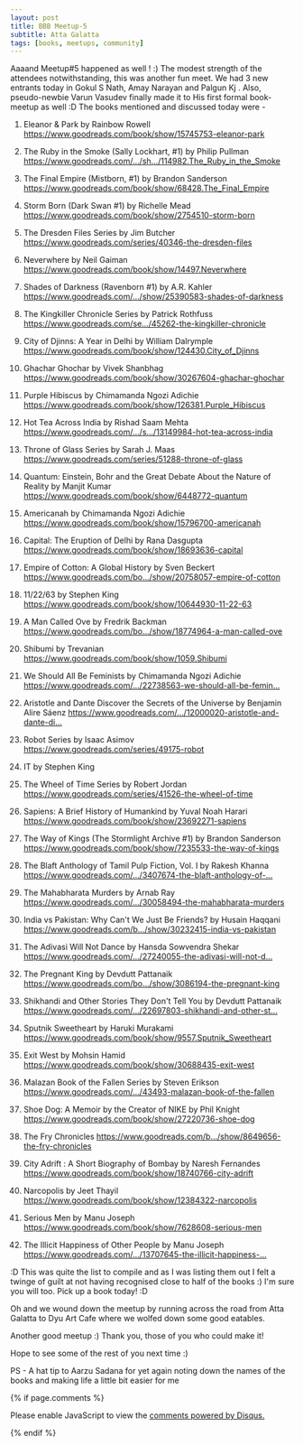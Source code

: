 ```yaml
---
layout: post
title: BBB Meetup-5
subtitle: Atta Galatta
tags: [books, meetups, community]
---
```


Aaaand Meetup#5 happened as well ! :) The modest strength of the attendees notwithstanding, this was another fun meet. We had 3 new entrants today in Gokul S Nath, Amay Narayan and Palgun Kj . Also, pseudo-newbie Varun Vasudev finally made it to His first formal book-meetup as well :D 
The books mentioned and discussed today were -

1) Eleanor & Park by Rainbow Rowell
https://www.goodreads.com/book/show/15745753-eleanor-park

2) The Ruby in the Smoke (Sally Lockhart, #1) by Philip Pullman
https://www.goodreads.com/…/sh…/114982.The_Ruby_in_the_Smoke

3) The Final Empire (Mistborn, #1) by Brandon Sanderson 
https://www.goodreads.com/book/show/68428.The_Final_Empire

4) Storm Born (Dark Swan #1) by Richelle Mead
https://www.goodreads.com/book/show/2754510-storm-born

5) The Dresden Files Series by Jim Butcher
https://www.goodreads.com/series/40346-the-dresden-files

6) Neverwhere by Neil Gaiman 
https://www.goodreads.com/book/show/14497.Neverwhere

7) Shades of Darkness (Ravenborn #1) by A.R. Kahler
https://www.goodreads.com/…/show/25390583-shades-of-darkness

8) The Kingkiller Chronicle Series by Patrick Rothfuss
https://www.goodreads.com/se…/45262-the-kingkiller-chronicle

9) City of Djinns: A Year in Delhi by William Dalrymple
https://www.goodreads.com/book/show/124430.City_of_Djinns

10) Ghachar Ghochar by Vivek Shanbhag
https://www.goodreads.com/book/show/30267604-ghachar-ghochar

11) Purple Hibiscus by Chimamanda Ngozi Adichie 
https://www.goodreads.com/book/show/126381.Purple_Hibiscus

12) Hot Tea Across India by Rishad Saam Mehta 
https://www.goodreads.com/…/s…/13149984-hot-tea-across-india

13) Throne of Glass Series by Sarah J. Maas 
https://www.goodreads.com/series/51288-throne-of-glass

14) Quantum: Einstein, Bohr and the Great Debate About the Nature of Reality by Manjit Kumar 
https://www.goodreads.com/book/show/6448772-quantum

15) Americanah by Chimamanda Ngozi Adichie
https://www.goodreads.com/book/show/15796700-americanah

16) Capital: The Eruption of Delhi by Rana Dasgupta
https://www.goodreads.com/book/show/18693636-capital

17) Empire of Cotton: A Global History by Sven Beckert 
https://www.goodreads.com/bo…/show/20758057-empire-of-cotton

18) 11/22/63 by Stephen King 
https://www.goodreads.com/book/show/10644930-11-22-63

19) A Man Called Ove by Fredrik Backman
https://www.goodreads.com/bo…/show/18774964-a-man-called-ove

20) Shibumi by Trevanian 
https://www.goodreads.com/book/show/1059.Shibumi

21) We Should All Be Feminists by Chimamanda Ngozi Adichie
https://www.goodreads.com/…/22738563-we-should-all-be-femin…

22) Aristotle and Dante Discover the Secrets of the Universe by Benjamin Alire Sáenz 
https://www.goodreads.com/…/12000020-aristotle-and-dante-di…

23) Robot Series by Isaac Asimov
https://www.goodreads.com/series/49175-robot

24) IT by Stephen King

25) The Wheel of Time Series by Robert Jordan
https://www.goodreads.com/series/41526-the-wheel-of-time

26) Sapiens: A Brief History of Humankind by Yuval Noah Harari
https://www.goodreads.com/book/show/23692271-sapiens

27) The Way of Kings (The Stormlight Archive #1)
by Brandon Sanderson 
https://www.goodreads.com/book/show/7235533-the-way-of-kings

28) The Blaft Anthology of Tamil Pulp Fiction, Vol. I by Rakesh Khanna 
https://www.goodreads.com/…/3407674-the-blaft-anthology-of-…

29) The Mahabharata Murders by Arnab Ray 
https://www.goodreads.com/…/30058494-the-mahabharata-murders

30) India vs Pakistan: Why Can't We Just Be Friends? by Husain Haqqani
https://www.goodreads.com/b…/show/30232415-india-vs-pakistan

31) The Adivasi Will Not Dance by Hansda Sowvendra Shekar 
https://www.goodreads.com/…/27240055-the-adivasi-will-not-d…

32) The Pregnant King by Devdutt Pattanaik 
https://www.goodreads.com/bo…/show/3086194-the-pregnant-king

33) Shikhandi and Other Stories They Don't Tell You by Devdutt Pattanaik
https://www.goodreads.com/…/22697803-shikhandi-and-other-st…

34) Sputnik Sweetheart by Haruki Murakami 
https://www.goodreads.com/book/show/9557.Sputnik_Sweetheart

35) Exit West by Mohsin Hamid 
https://www.goodreads.com/book/show/30688435-exit-west

36) Malazan Book of the Fallen Series by Steven Erikson
https://www.goodreads.com/…/43493-malazan-book-of-the-fallen

37) Shoe Dog: A Memoir by the Creator of NIKE by Phil Knight
https://www.goodreads.com/book/show/27220736-shoe-dog

38) The Fry Chronicles 
https://www.goodreads.com/b…/show/8649656-the-fry-chronicles

39) City Adrift : A Short Biography of Bombay by Naresh Fernandes 
https://www.goodreads.com/book/show/18740766-city-adrift

40) Narcopolis by Jeet Thayil 
https://www.goodreads.com/book/show/12384322-narcopolis

41) Serious Men by Manu Joseph 
https://www.goodreads.com/book/show/7628608-serious-men

42) The Illicit Happiness of Other People by Manu Joseph 
https://www.goodreads.com/…/13707645-the-illicit-happiness-…

:D This was quite the list to compile and as I was listing them out I felt a twinge of guilt at not having recognised close to half of the books :) I'm sure you will too. Pick up a book today! :D

Oh and we wound down the meetup by running across the road from Atta Galatta to Dyu Art Cafe where we wolfed down some good eatables.

Another good meetup :) Thank you, those of you who could make it!

Hope to see some of the rest of you next time :)

PS - A hat tip to Aarzu Sadana for yet again noting down the names of the books and making life a little bit easier for me

{% if page.comments %}
<div id="disqus_thread"></div>
<script>

/**
*  RECOMMENDED CONFIGURATION VARIABLES: EDIT AND UNCOMMENT THE SECTION BELOW TO INSERT DYNAMIC VALUES FROM YOUR PLATFORM OR CMS.
*  LEARN WHY DEFINING THESE VARIABLES IS IMPORTANT: https://disqus.com/admin/universalcode/#configuration-variables*/
/*
var disqus_config = function () {
this.page.url = brokebibliophilesbangalore.github.io/2017-09-30-BBB-Meetup-5;
  // Replace PAGE_URL with your page's canonical URL variable
this.page.identifier = 2017-09-30-BBB-Meetup-5; 
// Replace PAGE_IDENTIFIER with your page's unique identifier variable
};
*/
(function() { // DON'T EDIT BELOW THIS LINE
var d = document, s = d.createElement('script');
s.src = 'https://brokebibliophilesbangalore.disqus.com/embed.js';
s.setAttribute('data-timestamp', +new Date());
(d.head || d.body).appendChild(s);
})();
</script>
<noscript>Please enable JavaScript to view the <a href="https://disqus.com/?ref_noscript">comments powered by Disqus.</a></noscript>
                            
{% endif %}
